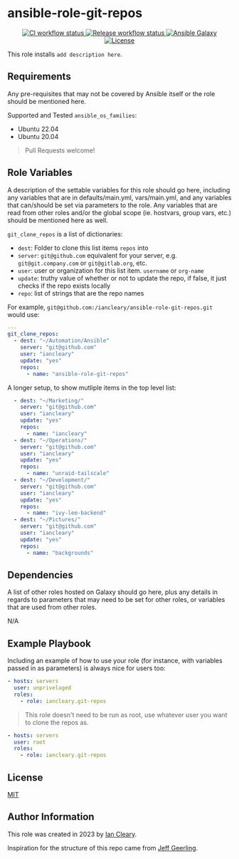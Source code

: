 ansible-role-git-repos
=========

<p align="center">

<a href="https://github.com/iancleary/ansible-role-git-repos/actions?query=workflow%3Aci" target="_blank">
    <img src="https://github.com/iancleary/ansible-role-git-repos/workflows/CI/badge.svg" alt="CI workflow status">
</a>

<a href="https://github.com/iancleary/ansible-role-git-repos/actions?query=workflow%3Arelease" target="_blank">
    <img src="https://github.com/iancleary/ansible-role-git-repos/workflows/Release/badge.svg" alt="Release workflow status">
</a>
<a href="https://galaxy.ansible.com/iancleary/git-repos" target="_blank">
    <img src="https://img.shields.io/badge/ansible--galaxy-iancleary.git-repos-blue.svg" alt="Ansible Galaxy">
</a>
<a href="https://raw.githubusercontent.com/iancleary/ansible-role-git-repos/main/LICENSE" target="_blank">
    <img src="https://img.shields.io/badge/license-MIT-blue.svg" alt="License">
</a>
</p>

This role installs `add description here`.

Requirements
------------

Any pre-requisites that may not be covered by Ansible itself or the role should be mentioned here.

Supported and Tested `ansible_os_families`:

* Ubuntu 22.04
* Ubuntu 20.04

> Pull Requests welcome!

Role Variables
--------------

A description of the settable variables for this role should go here, including any variables that are in defaults/main.yml, vars/main.yml, and any variables that can/should be set via parameters to the role. Any variables that are read from other roles and/or the global scope (ie. hostvars, group vars, etc.) should be mentioned here as well.

`git_clone_repos` is a list of dictionaries:

* `dest`: Folder to clone this list items `repos` into
* `server`: `git@github.com` equivalent for your server, e.g. `git@git.company.com` or `git@gitlab.org`, etc.
* `user`: user or organization for this list item.  `username` or `org-name`
* `update`: truthy value of whether or not to update the repo, if false, it just checks if the repo exists locally
* `repo`: list of strings that are the repo names

For example, `git@github.com:/iancleary/ansible-role-git-repos.git` would use:

```yaml
---
git_clone_repos:
  - dest: "~/Automation/Ansible"
    server: "git@github.com"
    user: "iancleary"
    update: "yes"
    repos:
      - name: "ansible-role-git-repos"
```

A longer setup, to show mutliple items in the top level list:

```yaml
  - dest: "~/Marketing/"
    server: "git@github.com"
    user: "iancleary"
    update: "yes"
    repos:
      - name: "iancleary"
  - dest: "~/Operations/"
    server: "git@github.com"
    user: "iancleary"
    update: "yes"
    repos:
      - name: "unraid-tailscale"
  - dest: "~/Development/"
    server: "git@github.com"
    user: "iancleary"
    update: "yes"
    repos:
      - name: "ivy-lee-backend"
  - dest: "~/Pictures/"
    server: "git@github.com"
    user: "iancleary"
    update: "yes"
    repos:
      - name: "backgrounds"
```


Dependencies
------------

A list of other roles hosted on Galaxy should go here, plus any details in regards to parameters that may need to be set for other roles, or variables that are used from other roles.

N/A

Example Playbook
----------------

Including an example of how to use your role (for instance, with variables passed in as parameters) is always nice for users too:

```yaml
- hosts: servers
  user: unprivelaged
  roles:
    - role: iancleary.git-repos
```

> This role doesn't need to be run as root, use whatever user you want to clone the repos as.

```yaml
- hosts: servers
  user: root
  roles:
    - role: iancleary.git-repos
```

License
-------

[MIT](LICENSE)

Author Information
------------------

This role was created in 2023 by [Ian Cleary](https://iancleary.me).

Inspiration for the structure of this repo came from [Jeff Geerling](https://github.com/geerlingguy/ansible-role-nginx).
